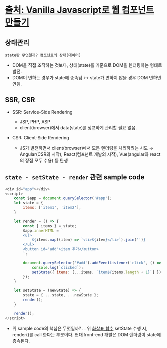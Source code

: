 # [출처: Vanilla Javascript로 웹 컴포넌트 만들기](https://junilhwang.github.io/TIL/Javascript/Design/Vanilla-JS-Component/)
## 상태관리
`state란 무엇일까? 컴포넌트의 상태(데이터)`
* DOM을 직접 조작하는 것보다, 상태(state)를 기준으로 DOM을 렌더링하는 형태로 발전.
* DOM이 변하는 경우가 state에 종속됨 $\leftrightarrow$ state가 변하지 않을 경우 DOM 변하면 안됨.

## SSR, CSR
* SSR: Service-Side Rendering
  * JSP, PHP, ASP
  * client(browser)에서 data(state)를 정교하게 관리할 필요 없음.

* CSR: Client-Side Rendering
  * JS가 발전하면서 client(browser)에서 모든 렌더링을 처리하려는 시도 $\rightarrow$ Angular(CSR의 시작), React(컴포넌트 개발의 시작), Vue(angular와 react의 장점 모두 수용) 등 탄생

## `state - setState - render` 관련 sample code
```javascript
<div id="app"></div>
<script>
    const $app = document.querySelector('#app');
    let state = {
        items: ['item1', 'item2'],
    }

    let render = () => {
        const { items } = state;
        $app.innerHTML = `
        <ul>
            ${items.map((item) => `<li>${item}</li>`).join('')}
        </ul>
        <button id="add">item 추가</button>
        `;

        document.querySelector('#add').addEventListener('click', () => {
            console.log(`clicked`);
            setState({ items: [...items, `item${items.length + 1}`] })
        });
    }

    let setState = (newState) => {
        state = { ...state, ...newState };
        render();
    }

    render();
</script>
```
* 위 sample code의 핵심은 무엇일까? ... 위 [화살표 함수](https://developer.mozilla.org/ko/docs/Web/JavaScript/Reference/Functions/Arrow_functions) setState 수행 시, render()를 call 한다는 부분이다. 현대 front-end 개발은 DOM 렌더링이 state에 종속된다.
